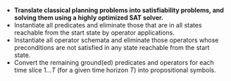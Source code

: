 - **Translate classical planning problems into satisfiability problems, and solving them using a highly optimized SAT solver.**
- Instantiate all predicates and eliminate those that are in all states reachable from the start state by operator applications.
- Instantiate all operator schemata and eliminate those operators whose preconditions are not satisfied in any state reachable from the start state.
- Convert the remaining ground(ed) predicates and operators for each time slice $1...T$ (for a given time horizon $T$) into propositional symbols.